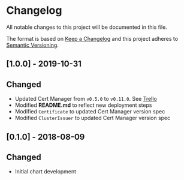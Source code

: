 # Changelog
All notable changes to this project will be documented in this file.

The format is based on [Keep a Changelog](http://keepachangelog.com/en/1.0.0/)
and this project adheres to [Semantic Versioning](http://semver.org/spec/v2.0.0.html).

## [1.0.0] - 2019-10-31
## Changed
- Updated Cert Manager from `v0.5.0` to `v0.11.0`. See [Trello](https://trello.com/c/vK2e5D58)
- Modified __README.md__ to reflect new deployment steps
- Modified `Certificate` to updated Cert Manager version spec
- Modified `ClusterIssuer` to updated Cert Manager version spec

## [0.1.0] - 2018-08-09
## Changed
- Initial chart development
